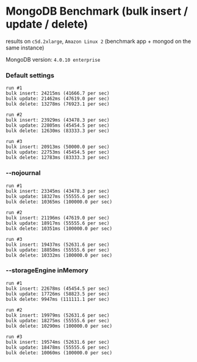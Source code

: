 # MongoDB Benchmark (bulk insert / update / delete)

results on `c5d.2xlarge`, `Amazon Linux 2` (benchmark app + mongod on the same instance)

MongoDB version: `4.0.10 enterprise`

### Default settings
```
run #1
bulk insert: 24215ms (41666.7 per sec)
bulk update: 21462ms (47619.0 per sec)
bulk delete: 13278ms (76923.1 per sec)

run #2
bulk insert: 23929ms (43478.3 per sec)
bulk update: 22805ms (45454.5 per sec)
bulk delete: 12630ms (83333.3 per sec)

run #3
bulk insert: 20913ms (50000.0 per sec)
bulk update: 22753ms (45454.5 per sec)
bulk delete: 12783ms (83333.3 per sec)
```

### --nojournal

```
run #1
bulk insert: 23345ms (43478.3 per sec)
bulk update: 18327ms (55555.6 per sec)
bulk delete: 10365ms (100000.0 per sec)

run #2
bulk insert: 21196ms (47619.0 per sec)
bulk update: 18917ms (55555.6 per sec)
bulk delete: 10351ms (100000.0 per sec)

run #3
bulk insert: 19437ms (52631.6 per sec)
bulk update: 18858ms (55555.6 per sec)
bulk delete: 10332ms (100000.0 per sec)
```

### --storageEngine inMemory

```
run #1
bulk insert: 22678ms (45454.5 per sec)
bulk update: 17726ms (58823.5 per sec)
bulk delete: 9947ms (111111.1 per sec)

run #2
bulk insert: 19979ms (52631.6 per sec)
bulk update: 18275ms (55555.6 per sec)
bulk delete: 10290ms (100000.0 per sec)

run #3
bulk insert: 19574ms (52631.6 per sec)
bulk update: 18478ms (55555.6 per sec)
bulk delete: 10060ms (100000.0 per sec)
```
